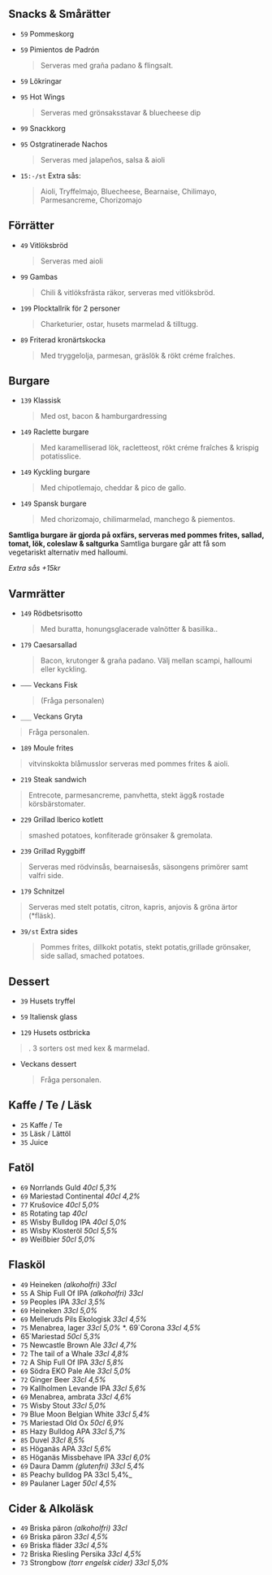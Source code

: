

## Snacks & Smårätter

* `59` Pommeskorg

* `59` Pimientos de Padrón 
  > Serveras med graña padano & flingsalt.
  
* `59` Lökringar 

* `95` Hot Wings
  > Serveras med grönsaksstavar & bluecheese dip

* `99` Snackkorg

* `95` Ostgratinerade Nachos
  > Serveras med jalapeños, salsa & aioli

* `15:-/st` Extra sås:
  > Aioli, Tryffelmajo, Bluecheese, Bearnaise, Chilimayo, Parmesancreme, Chorizomajo


## Förrätter

* `49` Vitlöksbröd
  > Serveras med aioli

* `99` Gambas
  > Chili & vitlöksfrästa räkor, serveras med vitlöksbröd.


* `199` Plocktallrik för 2 personer
  > Charketurier, ostar, husets marmelad & tilltugg.

* `89` Friterad kronärtskocka 
  > Med tryggelolja, parmesan, gräslök & rökt créme fraîches. 


## Burgare

* `139` Klassisk
  > Med ost, bacon & hamburgardressing

* `149` Raclette burgare 
  > Med karamelliserad lök, racletteost, rökt créme fraîches & krispig potatisslice.

* `149` Kyckling burgare 
  > Med chipotlemajo, cheddar & pico de gallo. 

* `149` Spansk burgare 
  >  Med chorizomajo, chilimarmelad, manchego & piementos. 

**Samtliga burgare är gjorda på oxfärs, serveras med pommes frites, sallad, tomat, lök, coleslaw & saltgurka**
Samtliga burgare går att få som vegetariskt alternativ med halloumi.

*Extra sås +15kr*



## Varmrätter

* `149` Rödbetsrisotto
  > Med buratta, honungsglacerade valnötter & basilika..

* `179` Caesarsallad
  > Bacon, krutonger & graña padano. Välj mellan scampi, halloumi eller kyckling.

* `–––` Veckans Fisk
  > (Fråga personalen)

 * `___` Veckans Gryta
  > Fråga personalen.
  > 

 * `189` Moule frites
  > vitvinskokta blåmusslor serveras med pommes frites & aioli.

 * `219` Steak sandwich
  > Entrecote,  parmesancreme, panvhetta, stekt ägg& rostade körsbärstomater. 
  
  * `229` Grillad Iberico kotlett
  > smashed potatoes, konfiterade grönsaker & gremolata.
  
 * `239` Grillad Ryggbiff 
  > Serveras med rödvinsås, bearnaisesås, säsongens primörer samt valfri side.
  
  * `179` Schnitzel
  > Serveras med stelt potatis, citron, kapris, anjovis & gröna ärtor (*fläsk).

* `39/st` Extra sides
  > Pommes frites, dillkokt potatis, stekt potatis,grillade grönsaker, side sallad, smached potatoes.
  

## Dessert

* `39` Husets tryffel

* `59` Italiensk glass
  
* `129` Husets ostbricka
>. 3 sorters ost med kex & marmelad.

* Veckans dessert
  > Fråga personalen.


## Kaffe / Te / Läsk

* `25` Kaffe / Te
* `35` Läsk / Lättöl
* `35` Juice


## Fatöl

* `69` Norrlands Guld _40cl 5,3%_
* `69` Mariestad Continental _40cl 4,2%_
* `77` Krušovice _40cl 5,0%_
* `85` Rotating tap _40cl_
* `85` Wisby Bulldog IPA _40cl 5,0%_
* `85` Wisby Klosteröl _50cl 5,5%_
* `89`  Weißbier _50cl 5,0%_


## Flasköl

* `49` Heineken _(alkoholfri) 33cl_
* `55` A Ship Full Of IPA _(alkoholfri) 33cl_
* `59` Peoples IPA _33cl 3,5%_
* `69` Heineken _33cl 5,0%_
* `69` Melleruds Pils Ekologisk _33cl 4,5%_
* `75` Menabrea, lager _33cl 5,0%_
*. 69`Corona _33cl 4,5%_
*  65`Mariestad _50cl 5,3%_
* `75` Newcastle Brown Ale _33cl 4,7%_
* `72` The tail of a Whale _33cl 4,8%_
* `72` A Ship Full Of IPA _33cl 5,8%_
* `69` Södra EKO Pale Ale _33cl 5,0%_
* `72` Ginger Beer _33cl 4,5%_
* `79` Kallholmen Levande IPA _33cl 5,6%_
* `69` Menabrea, ambrata _33cl 4,6%_
* `75` Wisby Stout _33cl 5,0%_
* `79` Blue Moon Belgian White _33cl 5,4%_
* `75` Mariestad Old Ox _50cl 6,9%_
* `85` Hazy Bulldog APA _33cl 5,7%_
* `85` Duvel _33cl 8,5%_
* `85` Höganäs APA _33cl 5,6%_
* `85` Höganäs Missbehave IPA _33cl 6,0%_
* `69` Daura Damm _(glutenfri) 33cl 5,4%_
* `85` Peachy bulldog PA 33cl 5,4%_
* `89` Paulaner Lager _50cl 4,5%_


## Cider & Alkoläsk

* `49` Briska päron _(alkoholfri) 33cl_
* `69` Briska päron _33cl 4,5%_
* `69` Briska fläder _33cl 4,5%_
* `72` Briska Riesling Persika _33cl 4,5%_
* `73` Strongbow _(torr engelsk cider) 33cl 5,0%_

